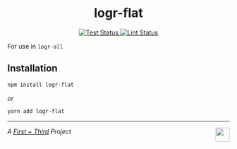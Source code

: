 <h1 align="center">logr-flat</h1>

<p align="center">
  <a href="https://github.com/firstandthird/logr-flat/actions">
    <img src="https://img.shields.io/github/workflow/status/firstandthird/logr-flat/Test/main?label=Tests&style=for-the-badge" alt="Test Status"/>
  </a>
  <a href="https://github.com/firstandthird/logr-flat/actions">
    <img src="https://img.shields.io/github/workflow/status/firstandthird/logr-flat/Lint/main?label=Lint&style=for-the-badge" alt="Lint Status"/>
  </a>
</p>

For use in `logr-all`

## Installation

```sh
npm install logr-flat
```

_or_

```sh
yarn add logr-flat
```

---

<a href="https://firstandthird.com"><img src="https://firstandthird.com/_static/ui/images/safari-pinned-tab-62813db097.svg" height="32" width="32" align="right"></a>

_A [First + Third](https://firstandthird.com) Project_

